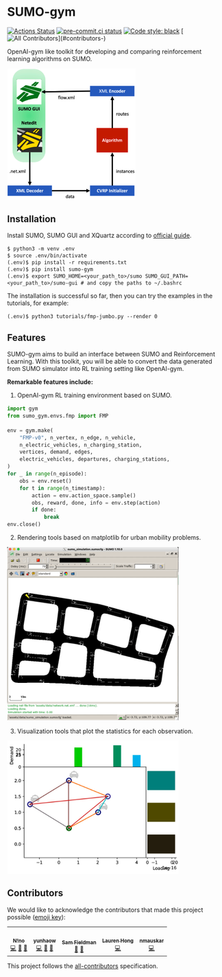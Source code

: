 # SUMO-gym

[![Actions Status][actions-badge]][actions-link]
[![pre-commit.ci status][pre-commit-badge]][pre-commit-link]
[![Code style: black][black-badge]][black-link]
[![All Contributors](https://img.shields.io/badge/all_contributors-5-orange.svg?)](#contributors-)

OpenAI-gym like toolkit for developing and comparing reinforcement learning algorithms on SUMO.

<img src="https://github.com/LovelyBuggies/sumo-gym/blob/main/assets/imgs/workflow.png?raw=true" width="300"/>


## Installation

Install SUMO, SUMO GUI and XQuartz according to [official guide](https://sumo.dlr.de/docs/Installing/index.html#macos).

```shell
$ python3 -m venv .env
$ source .env/bin/activate
(.env)$ pip install -r requirements.txt
(.env)$ pip install sumo-gym
(.env)$ export SUMO_HOME=<your_path_to>/sumo SUMO_GUI_PATH=<your_path_to>/sumo-gui # and copy the paths to ~/.bashrc
```

The installation is successful so far, then you can try the examples in the tutorials, for example:

```shell
(.env)$ python3 tutorials/fmp-jumbo.py --render 0
```

## Features

SUMO-gym aims to build an interface between SUMO and Reinforcement Learning. With this toolkit, you will be able to convert the data generated from SUMO simulator into RL training setting like OpenAI-gym. 

**Remarkable features include:**

1. OpenAI-gym RL training environment based on SUMO.

```python
import gym
from sumo_gym.envs.fmp import FMP

env = gym.make(
    "FMP-v0", n_vertex, n_edge, n_vehicle, 
    n_electric_vehicles, n_charging_station, 
    vertices, demand, edges, 
    electric_vehicles, departures, charging_stations,
)
for _ in range(n_episode):
    obs = env.reset()
    for t in range(n_timestamp):
        action = env.action_space.sample()
        obs, reward, done, info = env.step(action)
        if done:
            break
env.close()
```

2. Rendering tools based on matplotlib for urban mobility problems.

<img src="https://github.com/LovelyBuggies/sumo-gym/blob/main/assets/imgs/sumo-demo.gif?raw=true" width="400"/>

3. Visualization tools that plot the statistics for each observation. 

<img src="https://github.com/LovelyBuggies/sumo-gym/blob/main/assets/imgs/obs.png?raw=true" width="400"/>

## Contributors

We would like to acknowledge the contributors that made this project possible ([emoji key](https://allcontributors.org/docs/en/emoji-key)):
<!-- ALL-CONTRIBUTORS-LIST:START - Do not remove or modify this section -->
<!-- prettier-ignore-start -->
<!-- markdownlint-disable -->
<table>
  <tr>
    <td align="center"><a href="https://github.com/LovelyBuggies"><img src="https://avatars.githubusercontent.com/u/29083689?v=4?s=80" width="80px;" alt=""/><br /><sub><b>N!no</b></sub></a><br /><a href="https://github.com/LovelyBuggies/sumo-gym/commits?author=LovelyBuggies" title="Code">💻</a> <a href="https://github.com/LovelyBuggies/sumo-gym/issues?q=author%3ALovelyBuggies" title="Bug reports">🐛</a> <a href="#ideas-LovelyBuggies" title="Ideas, Planning, & Feedback">🤔</a></td>
    <td align="center"><a href="https://www.linkedin.com/in/yunhao-wang-871364aa/"><img src="https://avatars.githubusercontent.com/u/18152628?v=4?s=80" width="80px;" alt=""/><br /><sub><b>yunhaow</b></sub></a><br /><a href="https://github.com/LovelyBuggies/sumo-gym/commits?author=wyunhao" title="Code">💻</a> <a href="https://github.com/LovelyBuggies/sumo-gym/issues?q=author%3Awyunhao" title="Bug reports">🐛</a> <a href="#ideas-wyunhao" title="Ideas, Planning, & Feedback">🤔</a></td>
    <td align="center"><a href="https://github.com/AlwaysSearching"><img src="https://avatars.githubusercontent.com/u/53829883?v=4?s=80" width="80px;" alt=""/><br /><sub><b>Sam Fieldman</b></sub></a><br /><a href="https://github.com/LovelyBuggies/sumo-gym/issues?q=author%3AAlwaysSearching" title="Bug reports">🐛</a> <a href="#ideas-AlwaysSearching" title="Ideas, Planning, & Feedback">🤔</a></td>
    <td align="center"><a href="https://github.com/qqqube"><img src="https://avatars.githubusercontent.com/u/24397793?v=4?s=80" width="80px;" alt=""/><br /><sub><b>Lauren Hong</b></sub></a><br /><a href="https://github.com/LovelyBuggies/sumo-gym/commits?author=qqqube" title="Code">💻</a></td>
    <td align="center"><a href="https://github.com/nmauskar"><img src="https://avatars.githubusercontent.com/u/6404257?v=4?s=80" width="80px;" alt=""/><br /><sub><b>nmauskar</b></sub></a><br /> <a href="https://github.com/LovelyBuggies/sumo-gym/commits?author=nmauskar" title="Code">💻</a></td>
  </tr>
</table>

<!-- markdownlint-restore -->
<!-- prettier-ignore-end -->

<!-- ALL-CONTRIBUTORS-LIST:END -->

This project follows the [all-contributors](https://github.com/all-contributors/all-contributors) specification.


[actions-badge]:            https://github.com/LovelyBuggies/sumo-gym/workflows/CI/badge.svg
[actions-link]:             https://github.com/LovelyBuggies/sumo-gym/actions
[black-badge]:              https://img.shields.io/badge/code%20style-black-000000.svg
[black-link]:               https://github.com/psf/black
[pre-commit-badge]:         https://results.pre-commit.ci/badge/github/LovelyBuggies/sumo-gym/main.svg
[pre-commit-link]:          https://results.pre-commit.ci/repo/github/LovelyBuggies/sumo-gym
